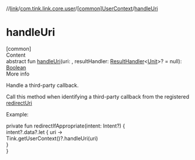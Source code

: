 //[link](../../index.md)/[com.tink.link.core.user](../index.md)/[[common]UserContext](index.md)/[handleUri](handle-uri.md)



# handleUri  
[common]  
Content  
abstract fun [handleUri](handle-uri.md)(uri: <ERROR CLASS>, resultHandler: [ResultHandler](../../com.tink.service.handler/[common]-result-handler/index.md)<[Unit](https://kotlinlang.org/api/latest/jvm/stdlib/kotlin/-unit/index.html)>? = null): [Boolean](https://kotlinlang.org/api/latest/jvm/stdlib/kotlin/-boolean/index.html)  
More info  


Handle a third-party callback.



Call this method when identifying a third-party callback from the registered [redirectUri](../../com.tink.service.network/[common]-tink-configuration/redirect-uri.md)



Example:

private fun redirectIfAppropriate(intent: Intent?) {  
     intent?.data?.let { uri ->  
         Tink.getUserContext()?.handleUri(uri)  
     }  
}  




